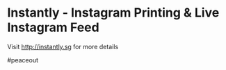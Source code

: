 Instantly - Instagram Printing & Live Instagram Feed
=============

Visit http://instantly.sg for more details

#peaceout


